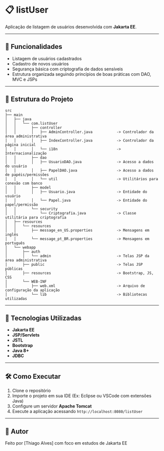 # 📋 listUser

Aplicação de listagem de usuários desenvolvida com **Jakarta EE**.

---

## 🎯 Funcionalidades

- Listagem de usuários cadastrados
- Cadastro de novos usuários
- Segurança básica com criptografia de dados sensíveis
- Estrutura organizada seguindo princípios de boas práticas com DAO, MVC e JSPs

---

## 🧱 Estrutura do Projeto

```
src
├── main
│   ├── java
│   │   └── com.listUser
│   │       ├── controller
│   │       │   ├── AdminController.java           -> Controlador da área administrativa
│   │       │   ├── IndexController.java           -> Controlador da página inicial
│   │       │   └── i18n                           -> Internacionalização
│   │       ├── dao
│   │       │   ├── UsuarioDAO.java                -> Acesso a dados do usuário
│   │       │   ├── PapelDAO.java                  -> Acesso a dados de papéis/permissões
│   │       │   └── util                           -> Utilitários para conexão com banco
│   │       ├── model
│   │       │   ├── Usuario.java                   -> Entidade do usuário
│   │       │   └── Papel.java                     -> Entidade do papel/permissão
│   │       └── security
│   │           └── Criptografia.java              -> Classe utilitária para criptografia
│   ├── resources
│   │   └── resources
│   │       ├── message_en_US.properties           -> Mensagens em inglês
│   │       └── message_pt_BR.properties           -> Mensagens em português
│   └── webapp
│       ├── auth
│       │   └── admin                              -> Telas JSP da área administrativa
│       ├── public                                 -> Telas JSP públicas
│       ├── resources                              -> Bootstrap, JS, CSS
│       └── WEB-INF
│           ├── web.xml                            -> Arquivo de configuração da aplicação
│           └── lib                                -> Bibliotecas utilizadas
```

---

## 🚀 Tecnologias Utilizadas

- **Jakarta EE**
- **JSP/Servlets**
- **JSTL**
- **Bootstrap**
- **Java 8+**
- **JDBC**

---

## 🛠️ Como Executar

1. Clone o repositório
2. Importe o projeto em sua IDE (Ex: Eclipse ou VSCode com extensões Java)
3. Configure um servidor **Apache Tomcat**
4. Execute a aplicação acessando `http://localhost:8080/listUser`

---

## 🧠 Autor

Feito por [Thiago Alves] com foco em estudos de Jakarta EE 
